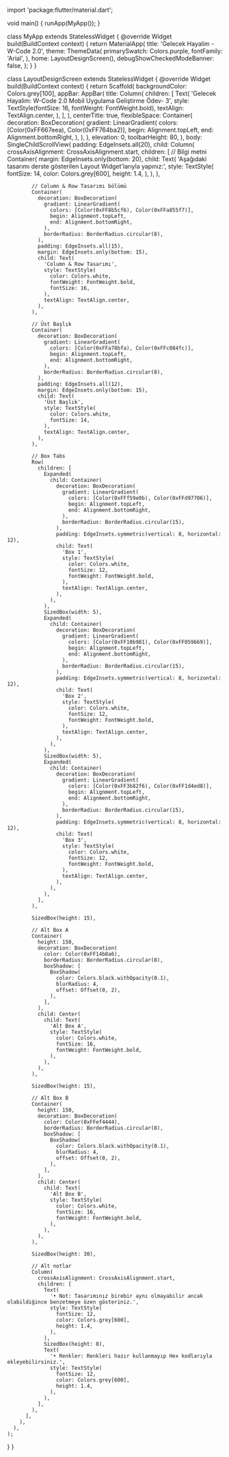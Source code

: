 import 'package:flutter/material.dart';

void main() {
  runApp(MyApp());
}

class MyApp extends StatelessWidget {
  @override
  Widget build(BuildContext context) {
    return MaterialApp(
      title: 'Gelecek Hayalim - W-Code 2.0',
      theme: ThemeData(
        primarySwatch: Colors.purple,
        fontFamily: 'Arial',
      ),
      home: LayoutDesignScreen(),
      debugShowCheckedModeBanner: false,
    );
  }
}

class LayoutDesignScreen extends StatelessWidget {
  @override
  Widget build(BuildContext context) {
    return Scaffold(
      backgroundColor: Colors.grey[100],
      appBar: AppBar(
        title: Column(
          children: [
            Text(
              'Gelecek Hayalim: W-Code 2.0 Mobil Uygulama Geliştirme Ödev- 3',
              style: TextStyle(fontSize: 16, fontWeight: FontWeight.bold),
              textAlign: TextAlign.center,
            ),
          ],
        ),
        centerTitle: true,
        flexibleSpace: Container(
          decoration: BoxDecoration(
            gradient: LinearGradient(
              colors: [Color(0xFF667eea), Color(0xFF764ba2)],
              begin: Alignment.topLeft,
              end: Alignment.bottomRight,
            ),
          ),
        ),
        elevation: 0,
        toolbarHeight: 80,
      ),
      body: SingleChildScrollView(
        padding: EdgeInsets.all(20),
        child: Column(
          crossAxisAlignment: CrossAxisAlignment.start,
          children: [
            // Bilgi metni
            Container(
              margin: EdgeInsets.only(bottom: 20),
              child: Text(
                'Aşağıdaki tasarımı derste gösterilen Layout Widget\'larıyla yapınız:',
                style: TextStyle(
                  fontSize: 14,
                  color: Colors.grey[600],
                  height: 1.4,
                ),
              ),
            ),
            
            // Column & Row Tasarımı bölümü
            Container(
              decoration: BoxDecoration(
                gradient: LinearGradient(
                  colors: [Color(0xFF8b5cf6), Color(0xFFa855f7)],
                  begin: Alignment.topLeft,
                  end: Alignment.bottomRight,
                ),
                borderRadius: BorderRadius.circular(8),
              ),
              padding: EdgeInsets.all(15),
              margin: EdgeInsets.only(bottom: 15),
              child: Text(
                'Column & Row Tasarımı',
                style: TextStyle(
                  color: Colors.white,
                  fontWeight: FontWeight.bold,
                  fontSize: 16,
                ),
                textAlign: TextAlign.center,
              ),
            ),
            
            // Üst Başlık
            Container(
              decoration: BoxDecoration(
                gradient: LinearGradient(
                  colors: [Color(0xFFa78bfa), Color(0xFFc084fc)],
                  begin: Alignment.topLeft,
                  end: Alignment.bottomRight,
                ),
                borderRadius: BorderRadius.circular(8),
              ),
              padding: EdgeInsets.all(12),
              margin: EdgeInsets.only(bottom: 15),
              child: Text(
                'Üst Başlık',
                style: TextStyle(
                  color: Colors.white,
                  fontSize: 14,
                ),
                textAlign: TextAlign.center,
              ),
            ),
            
            // Box Tabs
            Row(
              children: [
                Expanded(
                  child: Container(
                    decoration: BoxDecoration(
                      gradient: LinearGradient(
                        colors: [Color(0xFFf59e0b), Color(0xFFd97706)],
                        begin: Alignment.topLeft,
                        end: Alignment.bottomRight,
                      ),
                      borderRadius: BorderRadius.circular(15),
                    ),
                    padding: EdgeInsets.symmetric(vertical: 8, horizontal: 12),
                    child: Text(
                      'Box 1',
                      style: TextStyle(
                        color: Colors.white,
                        fontSize: 12,
                        fontWeight: FontWeight.bold,
                      ),
                      textAlign: TextAlign.center,
                    ),
                  ),
                ),
                SizedBox(width: 5),
                Expanded(
                  child: Container(
                    decoration: BoxDecoration(
                      gradient: LinearGradient(
                        colors: [Color(0xFF10b981), Color(0xFF059669)],
                        begin: Alignment.topLeft,
                        end: Alignment.bottomRight,
                      ),
                      borderRadius: BorderRadius.circular(15),
                    ),
                    padding: EdgeInsets.symmetric(vertical: 8, horizontal: 12),
                    child: Text(
                      'Box 2',
                      style: TextStyle(
                        color: Colors.white,
                        fontSize: 12,
                        fontWeight: FontWeight.bold,
                      ),
                      textAlign: TextAlign.center,
                    ),
                  ),
                ),
                SizedBox(width: 5),
                Expanded(
                  child: Container(
                    decoration: BoxDecoration(
                      gradient: LinearGradient(
                        colors: [Color(0xFF3b82f6), Color(0xFF1d4ed8)],
                        begin: Alignment.topLeft,
                        end: Alignment.bottomRight,
                      ),
                      borderRadius: BorderRadius.circular(15),
                    ),
                    padding: EdgeInsets.symmetric(vertical: 8, horizontal: 12),
                    child: Text(
                      'Box 3',
                      style: TextStyle(
                        color: Colors.white,
                        fontSize: 12,
                        fontWeight: FontWeight.bold,
                      ),
                      textAlign: TextAlign.center,
                    ),
                  ),
                ),
              ],
            ),
            
            SizedBox(height: 15),
            
            // Alt Box A
            Container(
              height: 150,
              decoration: BoxDecoration(
                color: Color(0xFF14b8a6),
                borderRadius: BorderRadius.circular(8),
                boxShadow: [
                  BoxShadow(
                    color: Colors.black.withOpacity(0.1),
                    blurRadius: 4,
                    offset: Offset(0, 2),
                  ),
                ],
              ),
              child: Center(
                child: Text(
                  'Alt Box A',
                  style: TextStyle(
                    color: Colors.white,
                    fontSize: 16,
                    fontWeight: FontWeight.bold,
                  ),
                ),
              ),
            ),
            
            SizedBox(height: 15),
            
            // Alt Box B
            Container(
              height: 150,
              decoration: BoxDecoration(
                color: Color(0xFFef4444),
                borderRadius: BorderRadius.circular(8),
                boxShadow: [
                  BoxShadow(
                    color: Colors.black.withOpacity(0.1),
                    blurRadius: 4,
                    offset: Offset(0, 2),
                  ),
                ],
              ),
              child: Center(
                child: Text(
                  'Alt Box B',
                  style: TextStyle(
                    color: Colors.white,
                    fontSize: 16,
                    fontWeight: FontWeight.bold,
                  ),
                ),
              ),
            ),
            
            SizedBox(height: 30),
            
            // Alt notlar
            Column(
              crossAxisAlignment: CrossAxisAlignment.start,
              children: [
                Text(
                  '• Not: Tasarımınız birebir aynı olmayabilir ancak olabildiğince benzetmeye özen gösteriniz.',
                  style: TextStyle(
                    fontSize: 12,
                    color: Colors.grey[600],
                    height: 1.4,
                  ),
                ),
                SizedBox(height: 8),
                Text(
                  '• Renkler: Renkleri hazır kullanmayıp Hex kodlarıyla ekleyebilirsiniz.',
                  style: TextStyle(
                    fontSize: 12,
                    color: Colors.grey[600],
                    height: 1.4,
                  ),
                ),
              ],
            ),
          ],
        ),
      ),
    );
  }
}
